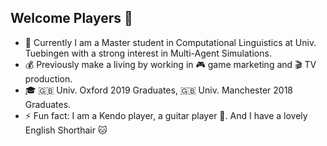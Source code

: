 ## Welcome Players 👋

- 🌱 Currently I am a Master student in Computational Linguistics at Univ. Tuebingen with a strong interest in Multi-Agent Simulations. 
- 💰 Previously make a living by working in 🎮 game marketing and 🎬 TV production.
- 🎓 🇬🇧 Univ. Oxford 2019 Graduates, 🇬🇧 Univ. Manchester 2018 Graduates.
- ⚡ Fun fact: I am a Kendo player, a guitar player 🎸. And I have a lovely English Shorthair 🐱
